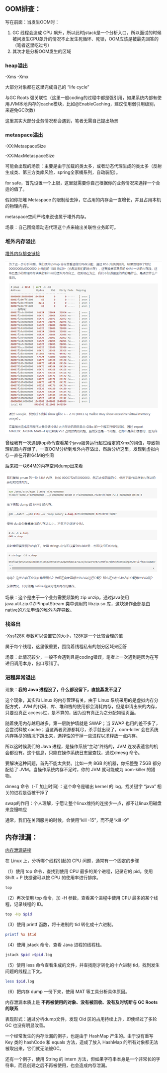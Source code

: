 ## OOM排查：

写在前面：当发生OOM时：

1. GC 线程会造成 CPU 飙升，所以此时jstack是一个分析入口，所以面试的时候被问发生CPU飙升的情况不止发生死循环、死锁，OOM应该是被最先回答的（笔者这里吃过亏）
2. 其次才是分析OOM发生的区域

### heap溢出

-Xms -Xmx

大部分对象都在这里完成自己的 “life cycle”

与GC Roots 强关联性（这里一般coding的过程中都是强引用，如果系统内部有使用JVM本地内存的cache模块，比如@EnableCaching，建议使用弱引用级别，来避免GC次数）

这里其实大部分业务情况都会遇到，笔者无需自己提出场景



### metaspace溢出

-XX:MetaspaceSize

-XX:MaxMetaspaceSize

可能会出现的场景：主要是由于加载的类太多，或者动态代理生成的类太多（反射生成类、第三方类库风险，spring全家桶系列，自动装配）。

 for safe，首先设置一个上限，这里就需要你自己根据你的业务情况来选择一个合适的值了。

假如你把堆 Metaspace 的限制给去掉，它占用的内存会一直增长，并且占用本机的物理内存。

metaspace空间严格来说也属于堆外内存。

场景：自己围绕着动态代理这个点来输出关联性业务即可。





### 堆外内存溢出

[堆外内存排查链接](!https://learn.lianglianglee.com/%E4%B8%93%E6%A0%8F/%E6%B7%B1%E5%85%A5%E6%B5%85%E5%87%BA%20Java%20%E8%99%9A%E6%8B%9F%E6%9C%BA-%E5%AE%8C/14%20%E5%8A%A8%E6%89%8B%E5%AE%9E%E8%B7%B5%EF%BC%9A%E8%AE%A9%E9%9D%A2%E8%AF%95%E5%AE%98%E5%88%AE%E7%9B%AE%E7%9B%B8%E7%9C%8B%E7%9A%84%E5%A0%86%E5%A4%96%E5%86%85%E5%AD%98%E6%8E%92%E6%9F%A5.md)

![1657092863223.jpg](./images/jvm/2899027ec06e9d41e06071675872855.png)



曾经我有一次遇到top命令查看某个java服务运行超过给定的Xmx的阈值，导致物理机器内存爆了，一直OOM分析到堆外内存溢出，然后分析这里，发现到虚拟内存一直在开辟64M的空间

后来把一块64M的内存空间dump出来看

![1676605842455.jpg](./images/jvm/1676605842455.jpg)



场景：这个是由于一个业务需要频繁的 zip unzip，通过java使用 java.util.zip.GZIPInputStream 类中调用的 libzip.so 库，这块操作全部是由native的方法申请的堆外内存导致。



### 栈溢出

-Xss128K 参数可以设置它的大小，128K是一个比较合理的值

属于每个线程，这里很重要，围绕着线程私有的划分区域来回答

场景：此情况较少，一般不会遇到且是coding错误，笔者上一次遇到是因为在写递归调用本身，出口写错了。



### 进程异常退出

现象：**我的 Java 进程没了，什么都没留下，直接蒸发不见了**



这个现象，其实和 Linux 的内存管理有关。由于 Linux 系统采用的是虚拟内存分配方式，JVM 的代码、库、堆和栈的使用都会消耗内存，但是申请出来的内存，只要没真正 access过，是不算的，因为没有真正为之分配物理页面。

随着使用内存越用越多。第一层防护墙就是 SWAP；当 SWAP 也用的差不多了，会尝试释放 cache；当这两者资源都耗尽，杀手就出现了。oom-killer 会在系统内存耗尽的情况下跳出来，选择性的干掉一些进程以求释放一点内存。

所以这时候我们的 Java 进程，是操作系统“主动”终结的，JVM 连发表遗言的机会都没有。这个信息，只能在操作系统日志里查找，通过dmesg 命令。

要解决这种问题，首先不能太贪婪。比如一共 8GB 的机器，你把整整 7.5GB 都分配给了 JVM。当操作系统内存不足时，你的 JVM 就可能成为 oom-killer 的猎物。



dmesg 命令（-T 加上时间）：这个命令是输出 kernel 的 log，找关键字 “java” 相关的进程是否被干掉了

swap的作用：个人理解，宁愿让整个linux维持的连接少一点，都不让linux用磁盘来变慢响应



通常，我们在关闭服务的时候，会使用“kill -15”，而不是“kill -9”





## 内存泄漏：

[内存泄漏链接](!https://learn.lianglianglee.com/%E4%B8%93%E6%A0%8F/%E6%B7%B1%E5%85%A5%E6%B5%85%E5%87%BA%20Java%20%E8%99%9A%E6%8B%9F%E6%9C%BA-%E5%AE%8C/12%20%E7%AC%AC11%E8%AE%B2%EF%BC%9A%E5%8A%A8%E6%89%8B%E5%AE%9E%E8%B7%B5%EF%BC%9A%E9%81%87%E5%88%B0%E9%97%AE%E9%A2%98%E4%B8%8D%E8%A6%81%E6%85%8C%EF%BC%8C%E8%BD%BB%E6%9D%BE%E6%90%9E%E5%AE%9A%E5%86%85%E5%AD%98%E6%B3%84%E6%BC%8F.md)

在 Linux 上，分析哪个线程引起的 CPU 问题，通常有一个固定的步骤

（1）使用 top 命令，查找到使用 CPU 最多的某个进程，记录它的 pid。使用 Shift + P 快捷键可以按 CPU 的使用率进行排序。

```css
top
```

（2）再次使用 top 命令，加 -H 参数，查看某个进程中使用 CPU 最多的某个线程，记录线程的 ID。

```bash
top -Hp $pid
```

（3）使用 printf 函数，将十进制的 tid 转化成十六进制。

```perl
printf %x $tid
```

（4）使用 jstack 命令，查看 Java 进程的线程栈。

```bash
jstack $pid >$pid.log
```

（5）使用 less 命令查看生成的文件，并查找刚才转化的十六进制 tid，找到发生问题的线程上下文。

```bash
less $pid.log
```

（6）把内存 dump 一份下来，使用 MAT 等工具分析具体原因。



内存泄漏本质上是  **不再被使用的对象、没有被回收、没有及时切断与 GC Roots 的联系**



表现形式：通过分析dump文件，发现 Old 区的占用持续上升，即使经过了多轮 GC 也没有明显改善。



一个经常发生的内存泄漏的例子，也是由于 HashMap 产生的。由于没有重写 Key 类的 hashCode 和 equals 方法，造成了放入 HashMap 的所有对象都无法被取出来，它们就无法被GC。

还有一个例子，使用 String 的 intern 方法，但如果字符串本身是一个非常长的字符串，而且创建之后不再被使用，也会造成内存泄漏。
